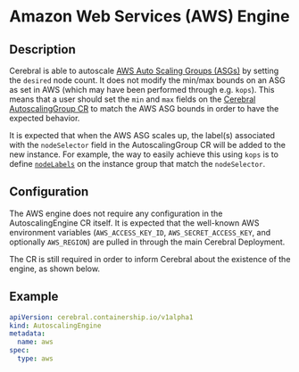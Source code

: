 # Amazon Web Services (AWS) Engine

## Description
Cerebral is able to autoscale [AWS Auto Scaling Groups (ASGs)](https://docs.aws.amazon.com/autoscaling/ec2/userguide/AutoScalingGroup.html) by setting the `desired` node count.
It does not modify the min/max bounds on an ASG as set in AWS (which may have been performed through e.g. `kops`).
This means that a user should set the `min` and `max` fields on the [Cerebral AutoscalingGroup CR][cerebral-asg-cr] to match the AWS ASG bounds in order to have the expected behavior.

It is expected that when the AWS ASG scales up, the label(s) associated with the `nodeSelector` field in the AutoscalingGroup CR will be added to the new instance.
For example, the way to easily achieve this using `kops` is to define [`nodeLabels`](https://github.com/kubernetes/kops/blob/master/docs/labels.md) on the instance group that match the `nodeSelector`.

## Configuration
The AWS engine does not require any configuration in the AutoscalingEngine CR itself.
It is expected that the well-known AWS environment variables (`AWS_ACCESS_KEY_ID`, `AWS_SECRET_ACCESS_KEY`, and optionally `AWS_REGION`) are pulled in through the main Cerebral Deployment.

The CR is still required in order to inform Cerebral about the existence of the engine, as shown below.

## Example
```yaml
apiVersion: cerebral.containership.io/v1alpha1
kind: AutoscalingEngine
metadata:
  name: aws
spec:
  type: aws
```

[cerebral-asg-cr]: ../../docs/custom_resource_definitions.md#autoscalinggroup
